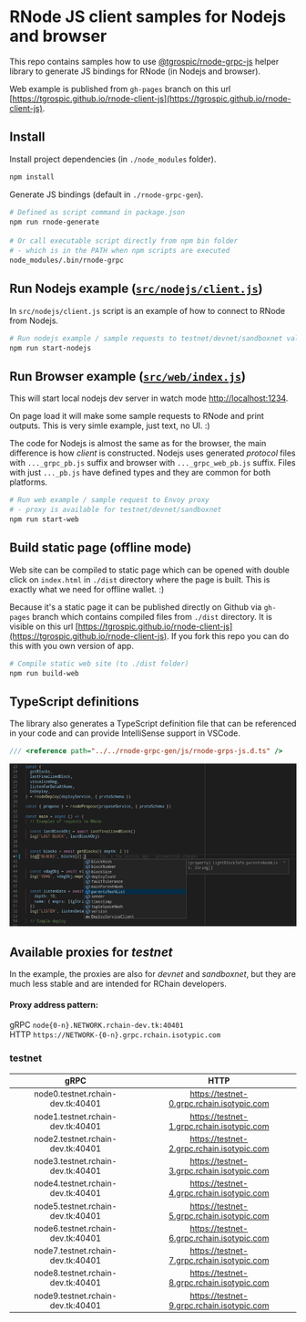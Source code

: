 # RNode JS client samples for Nodejs and browser

This repo contains samples how to use [@tgrospic/rnode-grpc-js](https://www.npmjs.com/package/@tgrospic/rnode-grpc-js) helper library to generate JS bindings for RNode (in Nodejs and browser).

Web example is published from `gh-pages` branch on this url [https://tgrospic.github.io/rnode-client-js](https://tgrospic.github.io/rnode-client-js).

## Install

Install project dependencies (in `./node_modules` folder).

```sh
npm install
```
Generate JS bindings (default in `./rnode-grpc-gen`).

```sh
# Defined as script command in package.json
npm run rnode-generate

# Or call executable script directly from npm bin folder
# - which is in the PATH when npm scripts are executed
node_modules/.bin/rnode-grpc
```
## Run **Nodejs example** ([`src/nodejs/client.js`](src/nodejs/client.js))

In `src/nodejs/client.js` script is an example of how to connect to RNode from Nodejs.

```sh
# Run nodejs example / sample requests to testnet/devnet/sandboxnet validator
npm run start-nodejs
```
## Run **Browser example** ([`src/web/index.js`](src/web/index.js))

This will start local nodejs dev server in watch mode [http://localhost:1234](http://localhost:1234).

On page load it will make some sample requests to RNode and print outputs. This is very simle example, just text, no UI. :)

The code for Nodejs is almost the same as for the browser, the main difference is how _client_ is constructed. Nodejs uses generated _protocol_ files with `..._grpc_pb.js` suffix and browser with `..._grpc_web_pb.js` suffix. Files with just `..._pb.js` have defined types and they are common for both platforms.

```sh
# Run web example / sample request to Envoy proxy
# - proxy is available for testnet/devnet/sandboxnet
npm run start-web
```
## Build static page (offline mode)

Web site can be compiled to static page which can be opened with double click on `index.html` in `./dist` directory where the page is built. This is exactly what we need for offline wallet. :)

Because it's a static page it can be published directly on Github via `gh-pages` branch which contains compiled files from `./dist` directory. It is visible on this url [https://tgrospic.github.io/rnode-client-js](https://tgrospic.github.io/rnode-client-js). If you fork this repo you can do this with you own version of app.

```sh
# Compile static web site (to ./dist folder)
npm run build-web
```

## TypeScript definitions

The library also generates a TypeScript definition file that can be referenced in your code and can provide IntelliSense support in VSCode.

```typescript
/// <reference path="../../rnode-grpc-gen/js/rnode-grps-js.d.ts" />
```

![](docs/intellisense-vscode.png)

## Available proxies for _testnet_

In the example, the proxies are also for _devnet_ and _sandboxnet_, but they are much less stable and are intended for RChain developers.

#### Proxy address pattern:

gRPC `node{0-n}.NETWORK.rchain-dev.tk:40401`  
HTTP `https://NETWORK-{0-n}.grpc.rchain.isotypic.com`

### testnet

| gRPC                              | HTTP
|:---------------------------------:|:-----------------------------------------:
| node0.testnet.rchain-dev.tk:40401 | https://testnet-0.grpc.rchain.isotypic.com
| node1.testnet.rchain-dev.tk:40401 | https://testnet-1.grpc.rchain.isotypic.com
| node2.testnet.rchain-dev.tk:40401 | https://testnet-2.grpc.rchain.isotypic.com
| node3.testnet.rchain-dev.tk:40401 | https://testnet-3.grpc.rchain.isotypic.com
| node4.testnet.rchain-dev.tk:40401 | https://testnet-4.grpc.rchain.isotypic.com
| node5.testnet.rchain-dev.tk:40401 | https://testnet-5.grpc.rchain.isotypic.com
| node6.testnet.rchain-dev.tk:40401 | https://testnet-6.grpc.rchain.isotypic.com
| node7.testnet.rchain-dev.tk:40401 | https://testnet-7.grpc.rchain.isotypic.com
| node8.testnet.rchain-dev.tk:40401 | https://testnet-8.grpc.rchain.isotypic.com
| node9.testnet.rchain-dev.tk:40401 | https://testnet-9.grpc.rchain.isotypic.com
